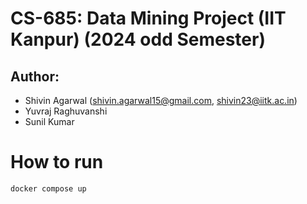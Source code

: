 # CS-685: Data Mining Project (IIT Kanpur) (2024 odd Semester)

## Author:
- Shivin Agarwal (shivin.agarwal15@gmail.com, shivin23@iitk.ac.in)
- Yuvraj Raghuvanshi
- Sunil Kumar

# How to run

```sh
docker compose up
```
